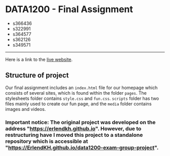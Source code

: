 # DATA1200 - Final Assignment

- s366436
- s322991
- s364577
- s362126
- s349571

---

Here is a link to the [live website](https://erlendkh.github.io/data1200-exam-group-project).

## Structure of project

Our final assignment includes an `index.html` file for our homepage which consists of several sites, which is found within the folder `pages`. The stylesheets folder contains `style.css`  and `fun.css`. `scripts` folder has two files mainly used to create our fun page, and the `media` folder contains images and videos.



### Important notice: The original project was developed on the address "https://erlendkh.github.io". However, due to restructuring have I moved this project to a standalone repository which is accessible at "https://ErlendKH.github.io/data1200-exam-group-project".
